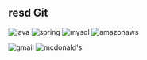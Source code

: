 ## resd Git 

<!--
**8resd8/8resd8** is a ✨ _special_ ✨ repository because its `README.md` (this file) appears on your GitHub profile.

Here are some ideas to get you started:

- 🔭 I’m currently working on ...
- 🌱 I’m currently learning ...
- 👯 I’m looking to collaborate on ...
- 🤔 I’m looking for help with ...
- 💬 Ask me about ...
- 📫 How to reach me: ...
- 😄 Pronouns: ...
- ⚡ Fun fact: ...
![Anurag's GitHub stats](https://github-readme-stats.vercel.app/api?username=8resd8&show_icons=true&theme=radical)
-->
 


![java](https://img.shields.io/badge/Java-ED8B00?style=for-the-badge&logo=openjdk&logoColor=white)
![spring](https://img.shields.io/badge/Spring-6DB33F?style=for-the-badge&logo=spring&logoColor=white)
![mysql](https://img.shields.io/badge/MySQL-005C84?style=for-the-badge&logo=mysql&logoColor=white)
![amazonaws](https://img.shields.io/badge/Amazon_AWS-232F3E?style=for-the-badge&logo=amazon-aws&logoColor=white)

![gmail](https://img.shields.io/badge/Gmail-D14836?style=for-the-badge&logo=gmail&logoColor=white)
![mcdonald's](https://img.shields.io/badge/McDonald's-FBC817?style=for-the-badge&logo=McDonald's&logoColor=white)
